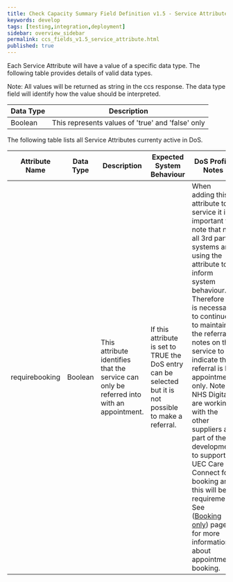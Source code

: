 ```yaml
---
title: Check Capacity Summary Field Definition v1.5 - Service Attribute Overview
keywords: develop
tags: [testing,integration,deployment]
sidebar: overview_sidebar
permalink: ccs_fields_v1.5_service_attribute.html
published: true
---
```


Each Service Attribute will have a value of a specific data type.  The following table provides details of valid data types.

Note: All values will be returned as string in the ccs response.  The data type field will identify how the value should be interpreted.

| **Data Type**    | **Description**    |
|-----------------|----------------|
|Boolean	  | This represents values of 'true' and 'false' only |


The following table lists all Service Attributes currenty active in DoS.

| **Attribute Name** | **Data Type** | **Description** | **Expected System Behaviour** | **DoS Profile Notes** |
|--------------------|---------------|-----------------|-------------------------------|-----------------------|
|requirebooking	| Boolean |This attribute identifies that the service can only be referred into with an appointment.|If this attribute is set to TRUE the DoS entry can be selected but it is not possible to make a referral. | When adding this attribute to a service it is important to note that not all 3rd party systems are using the attribute to inform system behaviour.  Therefore it is necessary to continue to maintain the referral notes on the service to indicate that referral is by appointment only. Note: NHS Digital are working with the other suppliers as part of the development to support UEC Care Connect for booking and this will be a requirement.  See ([Booking only](https://developer.nhs.uk/apis/uec-appointments/dos_bookingonly.html)) page for more information about appointment booking.|




